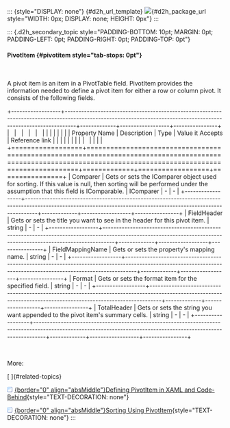 ::: {style="DISPLAY: none"}
[](ms-xhelp:///?Id=d2h_url_template){#d2h_url_template} ![](!package_url!){#d2h_package_url style="WIDTH: 0px; DISPLAY: none; HEIGHT: 0px"}
:::

::: {.d2h_secondary_topic style="PADDING-BOTTOM: 10pt; MARGIN: 0pt; PADDING-LEFT: 0pt; PADDING-RIGHT: 0pt; PADDING-TOP: 0pt"}
#### PivotItem {#pivotitem style="tab-stops: 0pt"}

 

A pivot item is an item in a PivotTable field. PivotItem provides the information needed to define a pivot item for either a row or column pivot. It consists of the following fields.

+------------------+----------------------------------------------------------------------------------------------------------------------------------------------------------------+-------------+------------------+----------------+
|                  |                                                                                                                                                                |             |                  |                |
|                  |                                                                                                                                                                |             |                  |                |
| Property Name    | Description                                                                                                                                                    | Type        | Value it Accepts | Reference link |
|                  |                                                                                                                                                                |             |                  |                |
|                  |                                                                                                                                                                |             |                  |                |
+==================+================================================================================================================================================================+=============+==================+================+
| Comparer         | Gets or sets the IComparer object used for sorting. If this value is null, then sorting will be performed under the assumption that this field is IComparable. | IComparer   | \-               | \-             |
+------------------+----------------------------------------------------------------------------------------------------------------------------------------------------------------+-------------+------------------+----------------+
| FieldHeader      | Gets or sets the title you want to see in the header for this pivot item.                                                                                      | string      | \-               | \-             |
+------------------+----------------------------------------------------------------------------------------------------------------------------------------------------------------+-------------+------------------+----------------+
| FieldMappingName | Gets or sets the property\'s mapping name.                                                                                                                     | string      | \-               | \-             |
+------------------+----------------------------------------------------------------------------------------------------------------------------------------------------------------+-------------+------------------+----------------+
| Format           | Gets or sets the format item for the specified field.                                                                                                          | string      | \-               | \-             |
+------------------+----------------------------------------------------------------------------------------------------------------------------------------------------------------+-------------+------------------+----------------+
| TotalHeader      | Gets or sets the string you want appended to the pivot item\'s summary cells.                                                                                  | string      | \-               | \-             |
+------------------+----------------------------------------------------------------------------------------------------------------------------------------------------------------+-------------+------------------+----------------+

 

More:

[ ]{#related-topics}

[![](button.gif){border="0" align="absMiddle"}Defining PivotItem in XAML and Code-Behind](ms-xhelp:///?Id=89fc0901-0d8f-4314-a5a5-4c61cc295067){style="TEXT-DECORATION: none"}

[![](button.gif){border="0" align="absMiddle"}Sorting Using PivotItem](ms-xhelp:///?Id=57f1a7d5-32ed-4393-af91-b4361bf493bc){style="TEXT-DECORATION: none"}
:::
